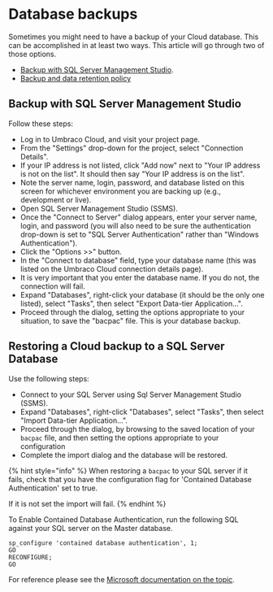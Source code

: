 # Database backups
Sometimes you might need to have a backup of your Cloud database. This can be accomplished in at least two ways. This article will go through two of those options.

- [Backup with SQL Server Management Studio](#backup-with-sql-server-management-studio).
- [Backup and data retention policy](/umbraco-cloud/frequently-asked-questions.md/#backups-and-data-retention)


## Backup with SQL Server Management Studio
Follow these steps:
- Log in to Umbraco Cloud, and visit your project page.
- From the "Settings" drop-down for the project, select "Connection Details".
- If your IP address is not listed, click "Add now" next to "Your IP address is not on the list". It should then say "Your IP address is on the list".
- Note the server name, login, password, and database listed on this screen for whichever environment you are backing up (e.g., development or live).
- Open SQL Server Management Studio (SSMS).
- Once the "Connect to Server" dialog appears, enter your server name, login, and password (you will also need to be sure the authentication drop-down is set to "SQL Server Authentication" rather than "Windows Authentication").
- Click the "Options >>" button.
- In the "Connect to database" field, type your database name (this was listed on the Umbraco Cloud connection details page).
- It is very important that you enter the database name. If you do not, the connection will fail.
- Expand "Databases", right-click your database (it should be the only one listed), select "Tasks", then select "Export Data-tier Application...".
- Proceed through the dialog, setting the options appropriate to your situation, to save the "bacpac" file. This is your database backup.


## Restoring a Cloud backup to a SQL Server Database

Use the following steps:
- Connect to your SQL Server using Sql Server Management Studio (SSMS).
- Expand "Databases", right-click "Databases", select "Tasks", then select "Import Data-tier Application...".
- Proceed through the dialog, by browsing to the saved location of your `bacpac` file, and then setting the options appropriate to your configuration
- Complete the import dialog and the database will be restored.

{% hint style="info" %}
When restoring a `bacpac` to your SQL server if it fails, check that you have the configuration flag for 'Contained Database Authentication' set to true. 

If it is not set the import will fail.
{% endhint %}

To Enable Contained Database Authentication, run the following SQL against your SQL server on the Master database.

    sp_configure 'contained database authentication', 1;  
    GO  
    RECONFIGURE;  
    GO  
    
For reference please see the [Microsoft documentation on the topic](https://learn.microsoft.com/en-us/sql/database-engine/configure-windows/contained-database-authentication-server-configuration-option?view=sql-server-ver16).




